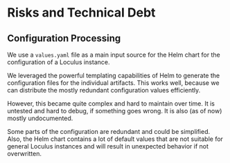 # Risks and Technical Debt

## Configuration Processing

We use a `values.yaml` file as a main input source for the Helm chart for the configuration of a Loculus instance.

We leveraged the powerful templating capabilities of Helm to generate the configuration files for the individual artifacts.
This works well, because we can distribute the mostly redundant configuration values efficiently.

However, this became quite complex and hard to maintain over time.
It is untested and hard to debug, if something goes wrong.
It is also (as of now) mostly undocumented.

Some parts of the configuration are redundant and could be simplified.
Also, the Helm chart contains a lot of default values 
that are not suitable for general Loculus instances and will result in unexpected behavior if not overwritten.
